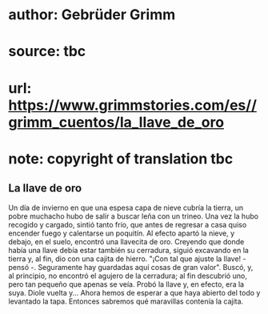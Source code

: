 # author: Gebrüder Grimm
# source: tbc
# url: https://www.grimmstories.com/es//grimm_cuentos/la_llave_de_oro
# note: copyright of translation tbc

## La llave de oro 

Un día de invierno en que una espesa capa de nieve cubría la tierra, un
pobre muchacho hubo de salir a buscar leña con un trineo. Una vez la
hubo recogido y cargado, sintió tanto frío, que antes de regresar a casa
quiso encender fuego y calentarse un poquitín. Al efecto apartó la
nieve, y debajo, en el suelo, encontró una llavecita de oro. Creyendo
que donde había una llave debía estar también su cerradura, siguió
excavando en la tierra y, al fin, dio con una cajita de hierro. "¡Con
tal que ajuste la llave! - pensó -. Seguramente hay guardadas aquí cosas
de gran valor". Buscó, y, al principio, no encontró el agujero de la
cerradura; al fin descubrió uno, pero tan pequeño que apenas se veía.
Probó la llave y, en efecto, era la suya. Diole vuelta y... Ahora hemos
de esperar a que haya abierto del todo y levantado la tapa. Entonces
sabremos qué maravillas contenía la cajita.
